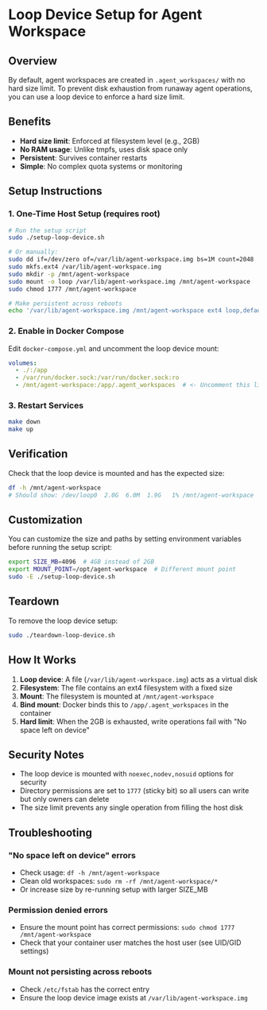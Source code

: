 # Loop Device Setup for Agent Workspace

## Overview

By default, agent workspaces are created in `.agent_workspaces/` with no hard size limit. To prevent disk exhaustion from runaway agent operations, you can use a loop device to enforce a hard size limit.

## Benefits

- **Hard size limit**: Enforced at filesystem level (e.g., 2GB)
- **No RAM usage**: Unlike tmpfs, uses disk space only
- **Persistent**: Survives container restarts
- **Simple**: No complex quota systems or monitoring

## Setup Instructions

### 1. One-Time Host Setup (requires root)

```bash
# Run the setup script
sudo ./setup-loop-device.sh

# Or manually:
sudo dd if=/dev/zero of=/var/lib/agent-workspace.img bs=1M count=2048  # 2GB
sudo mkfs.ext4 /var/lib/agent-workspace.img
sudo mkdir -p /mnt/agent-workspace
sudo mount -o loop /var/lib/agent-workspace.img /mnt/agent-workspace
sudo chmod 1777 /mnt/agent-workspace

# Make persistent across reboots
echo '/var/lib/agent-workspace.img /mnt/agent-workspace ext4 loop,defaults 0 0' | sudo tee -a /etc/fstab
```

### 2. Enable in Docker Compose

Edit `docker-compose.yml` and uncomment the loop device mount:

```yaml
volumes:
  - ./:/app
  - /var/run/docker.sock:/var/run/docker.sock:ro
  - /mnt/agent-workspace:/app/.agent_workspaces  # <- Uncomment this line
```

### 3. Restart Services

```bash
make down
make up
```

## Verification

Check that the loop device is mounted and has the expected size:

```bash
df -h /mnt/agent-workspace
# Should show: /dev/loop0  2.0G  6.0M  1.9G   1% /mnt/agent-workspace
```

## Customization

You can customize the size and paths by setting environment variables before running the setup script:

```bash
export SIZE_MB=4096  # 4GB instead of 2GB
export MOUNT_POINT=/opt/agent-workspace  # Different mount point
sudo -E ./setup-loop-device.sh
```

## Teardown

To remove the loop device setup:

```bash
sudo ./teardown-loop-device.sh
```

## How It Works

1. **Loop device**: A file (`/var/lib/agent-workspace.img`) acts as a virtual disk
2. **Filesystem**: The file contains an ext4 filesystem with a fixed size
3. **Mount**: The filesystem is mounted at `/mnt/agent-workspace`
4. **Bind mount**: Docker binds this to `/app/.agent_workspaces` in the container
5. **Hard limit**: When the 2GB is exhausted, write operations fail with "No space left on device"

## Security Notes

- The loop device is mounted with `noexec,nodev,nosuid` options for security
- Directory permissions are set to `1777` (sticky bit) so all users can write but only owners can delete
- The size limit prevents any single operation from filling the host disk

## Troubleshooting

### "No space left on device" errors
- Check usage: `df -h /mnt/agent-workspace`
- Clean old workspaces: `sudo rm -rf /mnt/agent-workspace/*`
- Or increase size by re-running setup with larger SIZE_MB

### Permission denied errors
- Ensure the mount point has correct permissions: `sudo chmod 1777 /mnt/agent-workspace`
- Check that your container user matches the host user (see UID/GID settings)

### Mount not persisting across reboots
- Check `/etc/fstab` has the correct entry
- Ensure the loop device image exists at `/var/lib/agent-workspace.img`
